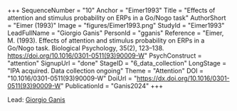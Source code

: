 +++
SequenceNumber = "10"
Anchor = "Eimer1993"
Title = "Effects of attention and stimulus probability on ERPs in a Go/Nogo task"
AuthorShort = "Eimer (1993)"
Image = "figures/Eimer1993.png"
StudyId = "Eimer1993"
LeadFullName = "Giorgio Ganis"
PersonId = "gganis"
Reference = "Eimer, M. (1993). Effects of attention and stimulus probability on ERPs in a Go/Nogo task. Biological Psychology, 35(2), 123–138. https://doi.org/10.1016/0301-0511(93)90009-W"
PsychConstruct = "attention"
SignupUrl = "done"
StageID = "6_data_collection"
LongStage = "IPA acquired. Data collection ongoing"
Theme = "Attention"
DOI = "10.1016/0301-0511(93)90009-W"
DoiUrl = "https://dx.doi.org/10.1016/0301-0511(93)90009-W"
PublicationId = "Ganis2024"
+++

Lead: [Giorgio Ganis](/people/#gganis)